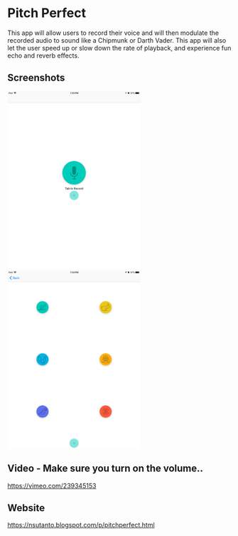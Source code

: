 # Pitch Perfect


This app will allow users to record their voice and will then modulate the recorded audio to sound like a Chipmunk or Darth Vader. This app will also let the user speed up or slow down the rate of playback, and experience fun echo and reverb effects.

## Screenshots
<img src="https://github.com/nsutanto/ios-PitchPerfect/blob/master/ImageAndMedia/IMG_0239.PNG" width="300"> <img src="https://github.com/nsutanto/ios-PitchPerfect/blob/master/ImageAndMedia/IMG_0240.PNG" width="300">

## Video - Make sure you turn on the volume..
https://vimeo.com/239345153

## Website
https://nsutanto.blogspot.com/p/pitchperfect.html

